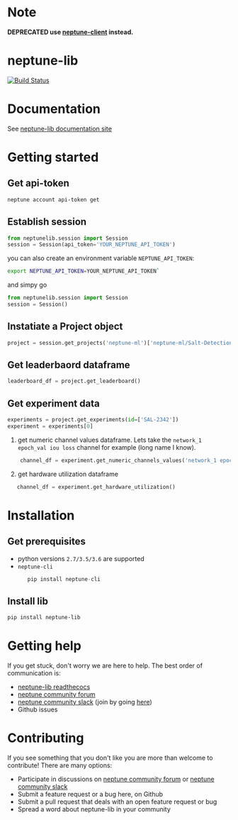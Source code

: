 # Note
**DEPRECATED use [neptune-client](https://github.com/neptune-ml/neptune-client) instead.** 

# neptune-lib
[![Build Status](https://travis-ci.org/neptune-ml/neptune-lib.svg?branch=master)](https://travis-ci.org/neptune-ml/neptune-lib)

# Documentation
See [neptune-lib documentation site](https://neptune-lib.readthedocs.io)

# Getting started

## Get api-token

```bash
neptune account api-token get
```

## Establish session

```python
from neptunelib.session import Session
session = Session(api_token='YOUR_NEPTUNE_API_TOKEN')
```

you can also create an environment variable `NEPTUNE_API_TOKEN`:

```bash
export NEPTUNE_API_TOKEN=YOUR_NEPTUNE_API_TOKEN`
```

and simpy go

```python
from neptunelib.session import Session
session = Session()
```

## Instatiate a Project object

```python
project = session.get_projects('neptune-ml')['neptune-ml/Salt-Detection']
```

## Get leaderbaord dataframe

```python
leaderboard_df = project.get_leaderboard()
```

## Get experiment data

```python
experiments = project.get_experiments(id=['SAL-2342'])
experiment = experiments[0]
```

1. get numeric channel values dataframe.
Lets take the `network_1 epoch_val iou loss` channel for example (long name I know).
    
```python
    channel_df = experiment.get_numeric_channels_values('network_1 epoch_val iou loss')
```
    
2. get hardware utilization dataframe 

```python
   channel_df = experiment.get_hardware_utilization()
```


# Installation

## Get prerequisites
* python versions `2.7/3.5/3.6` are supported
* `neptune-cli` 
   ```python
      pip install neptune-cli
   ```

## Install lib

```bash
pip install neptune-lib
```

# Getting help
If you get stuck, don't worry we are here to help.
The best order of communication is:

 * [neptune-lib readthecocs](https://neptune-lib.readthedocs.io)
 * [neptune community forum](https://community.neptune.ml/)
 * [neptune community slack](https://neptune-community.slack.com) (join by going [here](https://join.slack.com/t/neptune-community/shared_invite/enQtNTI4Mjg3ODk2MjQwLWE5YjI0YThiODViNDY4MDBlNmRmZTkwNTE3YzNiMjQ5MGM2ZTFhNzhjN2YzMTIwNDM3NjQyZThmMDk1Y2Q1ZjY))
 * Github issues
 
# Contributing
If you see something that you don't like you are more than welcome to contribute!
There are many options:
  
  * Participate in discussions on [neptune community forum](https://community.neptune.ml/) or [neptune community slack](https://neptune-community.slack.com)
  * Submit a feature request or a bug here, on Github
  * Submit a pull request that deals with an open feature request or bug
  * Spread a word about neptune-lib in your community
